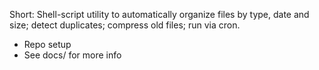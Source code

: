 Short: Shell-script utility to automatically organize files by type, date and size; detect duplicates; compress old files; run via cron.
- Repo setup
- See docs/ for more info
